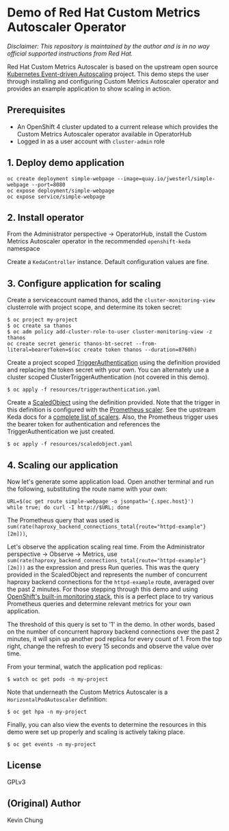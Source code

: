 # Demo of Red Hat Custom Metrics Autoscaler Operator

*Disclaimer: This repository is maintained by the author and is in no way official supported instructions from Red Hat.*

Red Hat Custom Metrics Autoscaler is based on the upstream open source [Kubernetes Event-driven Autoscaling] project.  This demo steps the user through installing and configuring Custom Metrics Autoscaler operator and provides an example application to show scaling in action.

## Prerequisites

- An OpenShift 4 cluster updated to a current release which provides the Custom Metrics Autoscaler operator available in OperatorHub
- Logged in as a user account with `cluster-admin` role

## 1. Deploy demo application

```
oc create deployment simple-webpage --image=quay.io/jwesterl/simple-webpage --port=8080
oc expose deployment/simple-webpage
oc expose service/simple-webpage
```

## 2. Install operator

From the Administrator perspective -> OperatorHub, install the Custom Metrics Autoscaler operator in the recommended `openshift-keda` namespace

Create a `KedaController` instance.  Default configuration values are fine.

## 3. Configure application for scaling

Create a serviceaccount named thanos, add the `cluster-monitoring-view` clusterrole with project scope, and determine its token secret:
```
$ oc project my-project
$ oc create sa thanos
$ oc adm policy add-cluster-role-to-user cluster-monitoring-view -z thanos
oc create secret generic thanos-bt-secret --from-literal=bearerToken=$(oc create token thanos --duration=8760h)
```

Create a project scoped [TriggerAuthentication] using the definition provided and replacing the token secret with your own.  You can alternately use a cluster scoped ClusterTriggerAuthentication (not covered in this demo).
```
$ oc apply -f resources/triggerauthentication.yaml
```

Create a [ScaledObject] using the definition provided.  Note that the trigger in this definition is configured with the [Prometheus scaler].  See the upstream Keda docs for a [complete list of scalers].  Also, the Prometheus trigger uses the bearer token for authentication and references the TriggerAuthentication we just created.
```
$ oc apply -f resources/scaledobject.yaml
```

## 4. Scaling our application

Now let's generate some application load.  Open another terminal and run the following, substituting the route name with your own:

```
URL=$(oc get route simple-webpage -o jsonpath='{.spec.host}')
while true; do curl -I http://$URL; done
```

The Prometheus query that was used is `sum(rate(haproxy_backend_connections_total{route="httpd-example"}[2m]))`, 

Let's observe the application scaling real time.  From the Administrator perspective -> Observe -> Metrics, use `sum(rate(haproxy_backend_connections_total{route="httpd-example"}[2m]))` as the expression and press Run queries.  This was the query provided in the ScaledObject and represents the number of concurrent haproxy backend connections for the `httpd-example` route, averaged over the past 2 minutes.  For those stepping through this demo and using [OpenShift's built-in monitoring stack], this is a perfect place to try various Prometheus queries and determine relevant metrics for your own application.

  The threshold of this query is set to '1' in the demo.  In other words, based on the number of concurrent haproxy backend connections over the past 2 minutes, it will spin up another pod replica for every count of 1.  From the top right, change the refresh to every 15 seconds and observe the value over time.

From your terminal, watch the application pod replicas:
```
$ watch oc get pods -n my-project
```

Note that underneath the Custom Metrics Autoscaler is a `HorizontalPodAutoscaler` definition:
```
$ oc get hpa -n my-project
```

Finally, you can also view the events to determine the resources in this demo were set up properly and scaling is actively taking place.
```
$ oc get events -n my-project
```

## License

GPLv3

## (Original) Author

Kevin Chung

[Kubernetes Event-driven Autoscaling]: https://keda.sh/
[TriggerAuthentication]: resources/triggerauthentication.yaml
[ScaledObject]: resources/scaledobject.yaml
[Prometheus scaler]: https://keda.sh/docs/2.9/scalers/prometheus/
[complete list of scalers]: https://keda.sh/docs/2.9/scalers/
[OpenShift's built-in monitoring stack]: https://docs.openshift.com/container-platform/4.12/monitoring/monitoring-overview.html
